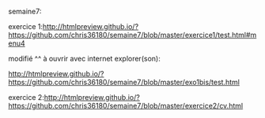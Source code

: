 
   semaine7:
   
   
   exercice 1:http://htmlpreview.github.io/?https://github.com/chris36180/semaine7/blob/master/exercice1/test.html#menu4
   
   modifié ^^ à ouvrir avec internet explorer(son):
   
   http://htmlpreview.github.io/?https://github.com/chris36180/semaine7/blob/master/exo1bis/test.html
   
   
   
   exercice 2:http://htmlpreview.github.io/?https://github.com/chris36180/semaine7/blob/master/exercice2/cv.html
   
